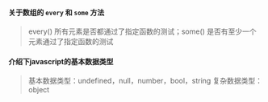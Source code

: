 #### 关于数组的 `every` 和 `some` 方法
> every() 所有元素是否都通过了指定函数的测试；some() 是否有至少一个元素通过了指定函数的测试

#### 介绍下javascript的基本数据类型
> 基本数据类型：undefined，null，number，bool，string
复杂数据类型：object